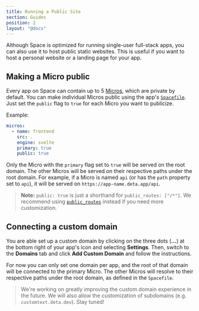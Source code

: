 ```yaml
---
title: Running a Public Site
section: Guides
position: 2
layout: "@docs"
---
```


Although Space is optimized for running single-user full-stack apps, you can also use it to host public static websites. This is useful if you want to host a personal website or a landing page for your app.

## Making a Micro public

Every app on Space can contain up to 5 [Micros](/docs/en/basics/micros#whats-a-micro), which are private by default. You can make individual Micros public using the app's [`Spacefile`](/docs/en/reference/spacefile). Just set the `public` flag to `true` for each Micro you want to publicize.

Example:

```yaml
micros:
  - name: frontend
    src: .
    engine: svelte
    primary: true
    public: true
```

Only the Micro with the `primary` flag set to `true` will be served on the root domain. The other Micros will be served on their respective paths under the root domain. For example, if a Micro is named `api` (or has the `path` property set to `api`), it will be served on `https://app-name.deta.app/api`.


> __Note:__ `public: true` is just a shorthand for `public_routes: ["/*"]`. We recommend using [`public_routes`](/docs/en/reference/spacefile#public_routes) instead if you need more customization.

## Connecting a custom domain

You are able set up a custom domain by clicking on the three dots (__…__) at the bottom right of your app's icon and selecting **Settings**. Then, switch to the **Domains** tab and click **Add Custom Domain** and follow the instructions.

For now you can only set one domain per app, and the root of that domain will be connected to the primary Micro. The other Micros will resolve to their respective paths under the root domain, as defined in the `Spacefile`.

> We're working on greatly improving the custom domain experience in the future. We will also allow the customization of subdomains (e.g. `customtext.deta.dev`). Stay tuned!